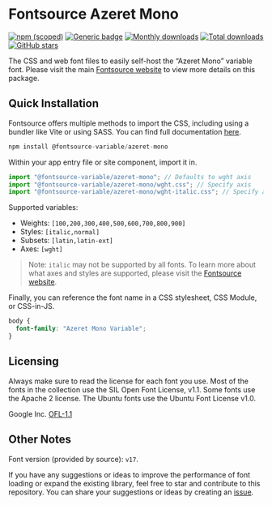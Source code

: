 # Fontsource Azeret Mono

[![npm (scoped)](https://img.shields.io/npm/v/@fontsource-variable/azeret-mono?color=brightgreen)](https://www.npmjs.com/package/@fontsource-variable/azeret-mono) [![Generic badge](https://img.shields.io/badge/fontsource-passing-brightgreen)](https://github.com/fontsource/fontsource) [![Monthly downloads](https://badgen.net/npm/dm/@fontsource-variable/azeret-mono)](https://github.com/fontsource/fontsource) [![Total downloads](https://badgen.net/npm/dt/@fontsource-variable/azeret-mono)](https://github.com/fontsource/fontsource) [![GitHub stars](https://img.shields.io/github/stars/fontsource/fontsource.svg?style=social&label=Star)](https://github.com/fontsource/fontsource/stargazers)

The CSS and web font files to easily self-host the “Azeret Mono” variable font. Please visit the main [Fontsource website](https://fontsource.org/fonts/azeret-mono) to view more details on this package.

## Quick Installation

Fontsource offers multiple methods to import the CSS, including using a bundler like Vite or using SASS. You can find full documentation [here](https://fontsource.org/docs/getting-started/introduction).

```javascript
npm install @fontsource-variable/azeret-mono
```

Within your app entry file or site component, import it in.

```javascript
import "@fontsource-variable/azeret-mono"; // Defaults to wght axis
import "@fontsource-variable/azeret-mono/wght.css"; // Specify axis
import "@fontsource-variable/azeret-mono/wght-italic.css"; // Specify axis and style
```

Supported variables:
- Weights: `[100,200,300,400,500,600,700,800,900]`
- Styles: `[italic,normal]`
- Subsets: `[latin,latin-ext]`
- Axes: `[wght]`

> Note: `italic` may not be supported by all fonts. To learn more about what axes and styles are supported, please visit the [Fontsource website](https://fontsource.org/fonts/azeret-mono).

Finally, you can reference the font name in a CSS stylesheet, CSS Module, or CSS-in-JS.

```css
body {
  font-family: "Azeret Mono Variable";
}
```

## Licensing
Always make sure to read the license for each font you use. Most of the fonts in the collection use the SIL Open Font License, v1.1. Some fonts use the Apache 2 license. The Ubuntu fonts use the Ubuntu Font License v1.0.

Google Inc.
[OFL-1.1](http://scripts.sil.org/OFL)

## Other Notes
Font version (provided by source): `v17`.

If you have any suggestions or ideas to improve the performance of font loading or expand the existing library, feel free to star and contribute to this repository. You can share your suggestions or ideas by creating an [issue](https://github.com/fontsource/fontsource/issues).